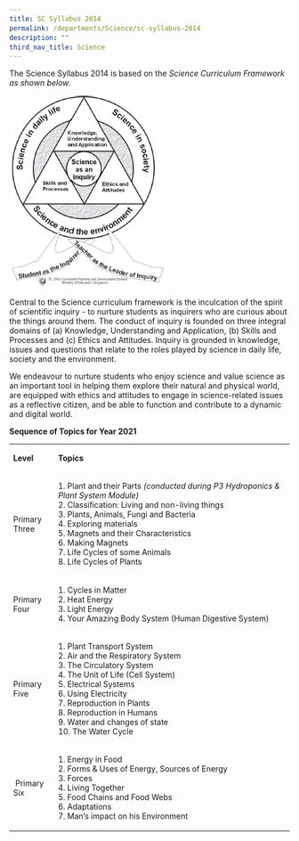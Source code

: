 ```yaml
---
title: SC Syllabus 2014
permalink: /departments/Science/sc-syllabus-2014
description: ""
third_nav_title: Science
---
```


<p>The Science Syllabus 2014 is based on the&nbsp;<em class="">Science Curriculum Framework as shown below.</em></p>

![](/images/2021%20SCI%20-%20pic%201.png)

<p>Central to the Science curriculum framework is the inculcation of the spirit of scientific inquiry - to nurture students as inquirers who are curious about the things around them. The conduct of inquiry is founded on three integral domains of (a) Knowledge, Understanding and Application, (b) Skills and Processes and (c) Ethics and Attitudes. Inquiry is grounded in knowledge, issues and questions that relate to the roles played by science in daily life, society and the environment.</p>
<p>We endeavour to nurture students who enjoy science and value science as an important tool in helping them explore their natural and physical world, are equipped with ethics and attitudes to engage in science-related issues as a reflective citizen, and be able to function and contribute to a dynamic and digital world.</p>
<p><strong>Sequence of Topics for Year 2021</strong></p>
<table width="0">
<tbody>
<tr>
<td width="71">
<p><strong>Level</strong></p>
</td>
<td width="516">
<p><strong>Topics</strong></p>
</td>
</tr>
<tr>
<td width="71">
<p>Primary Three</p>
</td>
<td width="516">
<p>1. Plant and their Parts&nbsp;<em>(conducted during P3 Hydroponics &amp; Plant System Module)</em><br />2. Classification: Living and non-living things<br />3. Plants, Animals, Fungi and Bacteria<br />4. Exploring materials<br />5. Magnets and their Characteristics<br />6. Making Magnets<br />7. Life Cycles of some Animals<br />8. Life Cycles of Plants</p>
</td>
</tr>
<tr>
<td width="71">
<p>Primary Four</p>
</td>
<td width="516">
<p>1. Cycles in Matter<br />2. Heat Energy<br />3. Light Energy<br />4. Your Amazing Body System (Human Digestive System)</p>
</td>
</tr>
<tr>
<td width="71">
<p>Primary Five</p>
</td>
<td width="516">
<p>1. Plant Transport System<br />2. Air and the Respiratory System<br />3. The Circulatory System<br />4. The Unit of Life (Cell System)<br />5. Electrical Systems<br />6. Using Electricity<br />7. Reproduction in Plants<br />8. Reproduction in Humans<br />9. Water and changes of state<br />10. The Water Cycle</p>
</td>
</tr>
<tr>
<td width="71">
<p>&nbsp;Primary Six</p>
</td>
<td width="516">
<p>1. Energy in Food<br />2. Forms &amp; Uses of Energy, Sources of Energy<br />3. Forces<br />4. Living Together<br />5. Food Chains and Food Webs<br />6. Adaptations<br />7. Man&rsquo;s impact on his Environment</p>
</td>
</tr>
</tbody>
</table>